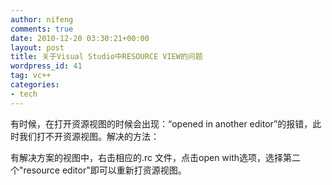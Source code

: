 ```yaml
---
author: nifeng
comments: true
date: 2010-12-20 03:30:21+00:00
layout: post
title: 关于Visual Studio中RESOURCE VIEW的问题
wordpress_id: 41
tag: vc++
categories:
- tech
---
```


有时候，在打开资源视图的时候会出现：“opened in another editor”的报错，此时我们打不开资源视图。解决的方法：

有解决方案的视图中，右击相应的.rc 文件，点击open with选项，选择第二个"resource editor"即可以重新打资源视图。
